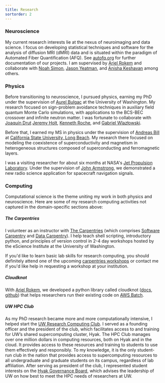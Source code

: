 ```yaml
---
title: Research
sortorder: 2
---
```


### Neuroscience

My current research interests lie at the nexus of neuroimaging and
data science. I focus on developing statistical techniques and
software for the analysis of diffusion MRI (dMRI) data and is situated
within the paradigm of Automated Fiber Quantification (AFQ). See
[autofq.org](autofq.org) for further documentation of our projects. I am
supervised by [Ariel Rokem](arokem.org) and collaborate with
[Noah Simon](https://faculty.washington.edu/nrsimon/),
[Jason Yeatman](https://www.brainandeducation.com/), and
[Anisha Keshavan](https://anisha.pizza/) among others.

### Physics

Before transitioning to neuroscience, I pursued
physics, earning my PhD under the supervision of [Aurel
Bulgac](https://faculty.washington.edu/bulgac/) at the University of
Washington. My research focused on sign-problem avoidance techniques in
auxiliary field quantum Monte Carlo simulations, with applications to
the BCS-BEC crossover and infinite neutron matter. I was fortunate to
collaborate with
[Joaqu&iacute;n Drut](https://users.physics.unc.edu/~drut/public_html_UNC/index.html)
[Jeremy Holt](http://www.quantumnovae.com/),
[Kenneth Roche](http://users.nccs.gov/~roche/),
and
[Gabriel Wlaz&#0322;owski](http://www.if.pw.edu.pl/~gabrielw/). 

Before that, I earned my MS in physics under the supervision of
[Andreas Bill](https://web.csulb.edu/depts/physics/people/bill_a.shtml)
at [California State University, Long
Beach](https://www.csulb.edu/physics-astronomy). My research there
focused on modeling the coexistence of superconductivity and
magnetism in heterogeneous structures composed of superconducting and
ferromagnetic layers.

I was a visiting researcher for about six months at NASA's [Jet
Propulsion Laboratory](https://www.jpl.nasa.gov/). Under the supervision
of [John
Armstrong](https://scienceandtechnology.jpl.nasa.gov/people/j_armstrong),
we demonstrated a new radio science application for spacecraft
navigation signals.
<!---
Guidance engineers use the Doppler shift of these signals to
verify spacecraft trajectory. We realized that the uplink and downlink
irregularities — what guidance engineers would call “noise” —
held information about the near-Sun plasma environment. We exploited
the differing transfer functions of these irregularities to localize
solar plasma scattering along the line-of-sight, proving a new method to
monitor solar activity. Using Cassini spacecraft data, we demonstrated
that this technique could determine scattering position to spatial
scales well below that of other techniques.
-->

### Computing

Computational science is the theme uniting my work in both physics and
neuroscience. Here are some of my research computing activities not
captured in the domain-specific sections above:

##### The Carpentries

I volunteer as an instructor with [The
Carpentries](https://carpentries.org/) (which comprises
[Software Carpentry](https://software-carpentry.org/) and [Data
Carpentry](https://datacarpentry.org/)). I help teach shell scripting,
introductory python, and principles of version control in 2-4 day
workshops hosted by the eScience Institute at the University of
Washington.

If you'd like to learn basic lab skills for research computing,
you should definitely attend one of the upcoming [carpentries
workshops](https://carpentries.org/workshops/) or contact me if you'd
like help in requesting a workshop at your institution.

##### Cloudknot

With [Ariel Rokem](arokem.org), we developed a python library
called cloudknot ([docs](https://nrdg.github.io/cloudknot/), 
[github](https://github.com/nrdg/cloudknot)) that helps researchers run
their existing code on [AWS Batch](https://aws.amazon.com/batch/).

##### UW HPC Club

As my PhD research became more and more computationally
intensive, I helped start the [UW Research Computing
Club](https://depts.washington.edu/uwrcc/). I served as a founding
officer and the president of the club, which facilitates access to and
training for UW’s shared supercomputing cluster, Hyak. The HPC Club
manages over one million dollars in computing resources, both on Hyak
and in the cloud. It provides access to these resources and training
to students to use them effectively and responsibly. To my knowledge,
it is the only student-run club in the nation that provides access to
supercomputing resources to all undergraduate and graduate students on
its campus, regardless of lab affiliation. After serving as president
of the club, I represented student interests on the [Hyak Governance
Board](http://www.int.washington.edu/users/mjs5/HYAK/governance/),
which advises the leadership of UW on how best to meet the HPC needs of
researchers at UW.
